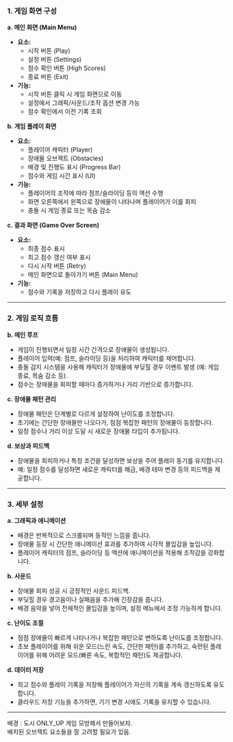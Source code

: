 ### **1. 게임 화면 구성**

**a. 메인 화면 (Main Menu)**

- **요소:**
  - 시작 버튼 (Play)
  - 설정 버튼 (Settings)
  - 점수 확인 버튼 (High Scores)
  - 종료 버튼 (Exit)
- **기능:**
  - 시작 버튼 클릭 시 게임 화면으로 이동
  - 설정에서 그래픽/사운드/조작 옵션 변경 가능
  - 점수 확인에서 이전 기록 조회

**b. 게임 플레이 화면**

- **요소:**
  - 플레이어 캐릭터 (Player)
  - 장애물 오브젝트 (Obstacles)
  - 배경 및 진행도 표시 (Progress Bar)
  - 점수와 게임 시간 표시 (UI)
- **기능:**
  - 플레이어의 조작에 따라 점프/슬라이딩 등의 액션 수행
  - 화면 오른쪽에서 왼쪽으로 장애물이 나타나며 플레이어가 이를 회피
  - 충돌 시 게임 종료 또는 목숨 감소

**c. 결과 화면 (Game Over Screen)**

- **요소:**
  - 최종 점수 표시
  - 최고 점수 갱신 여부 표시
  - 다시 시작 버튼 (Retry)
  - 메인 화면으로 돌아가기 버튼 (Main Menu)
- **기능:**
  - 점수와 기록을 저장하고 다시 플레이 유도

---

### **2. 게임 로직 흐름**

**b. 메인 루프**

- 게임이 진행되면서 일정 시간 간격으로 장애물이 생성됩니다.
- 플레이어 입력(예: 점프, 슬라이딩 등)을 처리하여 캐릭터를 제어합니다.
- 충돌 감지 시스템을 사용해 캐릭터가 장애물에 부딪힐 경우 이벤트 발생 (예: 게임 종료, 목숨 감소 등).
- 점수는 장애물을 회피할 때마다 증가하거나 거리 기반으로 증가합니다.

**c. 장애물 패턴 관리**

- 장애물 패턴은 단계별로 다르게 설정하여 난이도를 조정합니다.
- 초기에는 간단한 장애물만 나오다가, 점점 복잡한 패턴의 장애물이 등장합니다.
- 일정 점수나 거리 이상 도달 시 새로운 장애물 타입이 추가됩니다.

**d. 보상과 피드백**

- 장애물을 회피하거나 특정 조건을 달성하면 보상을 주어 플레이 동기를 유지합니다.
- 예: 일정 점수를 달성하면 새로운 캐릭터를 해금, 배경 테마 변경 등의 피드백을 제공합니다.

---

### **3. 세부 설정**

**a. 그래픽과 애니메이션**

- 배경은 반복적으로 스크롤되며 동적인 느낌을 줍니다.
- 장애물 등장 시 간단한 애니메이션 효과를 추가하여 시각적 몰입감을 높입니다.
- 플레이어 캐릭터의 점프, 슬라이딩 등 액션에 애니메이션을 적용해 조작감을 강화합니다.

**b. 사운드**

- 장애물 회피 성공 시 긍정적인 사운드 피드백.
- 부딪힐 경우 경고음이나 실패음을 추가해 긴장감을 줍니다.
- 배경 음악을 넣어 전체적인 몰입감을 높이며, 설정 메뉴에서 조정 가능하게 합니다.

**c. 난이도 조절**

- 점점 장애물이 빠르게 나타나거나 복잡한 패턴으로 변하도록 난이도를 조정합니다.
- 초보 플레이어를 위해 쉬운 모드(느린 속도, 간단한 패턴)를 추가하고, 숙련된 플레이어를 위해 어려운 모드(빠른 속도, 복합적인 패턴)도 제공합니다.

**d. 데이터 저장**

- 최고 점수와 플레이 기록을 저장해 플레이어가 자신의 기록을 계속 갱신하도록 유도합니다.
- 클라우드 저장 기능을 추가하면, 기기 변경 시에도 기록을 유지할 수 있습니다.

---

배경 : 도시
ONLY_UP 게임 모방해서 만들어보자.  
배치된 오브젝트 요소들을 잘 고려할 필요가 있음.
